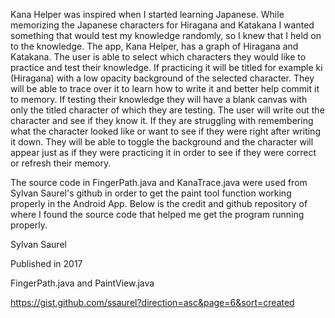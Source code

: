 Kana Helper was inspired when I started learning Japanese. 
While memorizing the Japanese characters for Hiragana and Katakana I wanted something that would test my knowledge randomly, so I knew that I held on to the knowledge.
The app, Kana Helper, has a graph of Hiragana and Katakana. The user is able to select which characters they would like to practice and test their knowledge.
If practicing it will be titled for example ki (Hiragana) with a low opacity background of the selected character. 
They will be able to trace over it to learn how to write it and better help commit it to memory. 
If testing their knowledge they will have a blank canvas with only the titled character of which they are testing. The user will write out the character and see if they know it.
If they are struggling with remembering what the character looked like or want to see if they were right after writing it down. 
They will be able to toggle the background and the character will appear just as if they were practicing it in order to see if they were correct or refresh their memory.

The source code in FingerPath.java and KanaTrace.java were used from Sylvan Saurel's github in order to get the paint tool function working properly in the Android App.
Below is the credit and github repository of where I found the source code that helped me get the program running properly.

Sylvan Saurel

Published in 2017

FingerPath.java and PaintView.java

https://gist.github.com/ssaurel?direction=asc&page=6&sort=created
